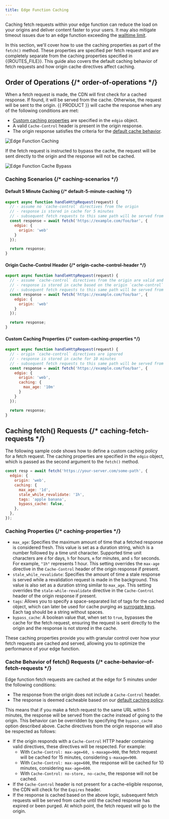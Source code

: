 ```yaml
---
title: Edge Function Caching
---
```


Caching fetch requests within your edge function can reduce the load on your origins and deliver content faster to your users. It may also mitigate timeout issues due to an edge function exceeding the [walltime limit](/applications/edge_functions#limitations).

In this section, we'll cover how to use the caching properties as part of the `fetch()` method. These properties are specified per fetch request and are completely separate from the caching properties specified in {{ROUTES_FILE}}. This guide also covers the default caching behavior of fetch requests and how origin cache directives affect caching.

## Order of Operations {/* order-of-operations */}

When a fetch request is made, the CDN will first check for a cached response. If found, it will be served from the cache. Otherwise, the request will be sent to the origin. {{ PRODUCT }} will cache the response when any of the following conditions are met:

- [Custom caching properties](#custom-caching-properties) are specified in the `edgio` object.
- A valid `Cache-Control` header is present in the origin response.
- The origin response satisfies the criteria for the [default cache behavior](#cache-behavior-of-fetch-requests).

![Edge Function Caching](/images/v7/edge-functions-fetch-request-caching.png)

If the fetch request is instructed to bypass the cache, the request will be sent directly to the origin and the response will not be cached.

![Edge Function Cache Bypass](/images/v7/edge-functions-fetch-request-bypass-caching.png)

### Caching Scenarios {/* caching-scenarios */}

#### Default 5 Minute Caching {/* default-5-minute-caching */}

```js filename="edge-functions/main.js"
export async function handleHttpRequest(request) {
  // - assume no `cache-control` directives from the origin
  // - response is stored in cache for 5 minutes
  // - subsequent fetch requests to this same path will be served from cache for 5 minutes
  const response = await fetch('https://example.com/foo/bar', {
    edgio: {
      origin: 'web'
    }
  });

  return response;
}
```

#### Origin Cache-Control Header {/* origin-cache-control-header */}

```js filename="edge-functions/main.js"
export async function handleHttpRequest(request) {
  // - assume `cache-control` directives from the origin are valid and respected
  // - response is stored in cache based on the origin `cache-control` directives
  // - subsequent fetch requests to this same path will be served from cache for the defined TTL
  const response = await fetch('https://example.com/foo/bar', {
    edgio: {
      origin: 'web'
    }
  });

  return response;
}
```

#### Custom Caching Properties {/* custom-caching-properties */}

```js filename="edge-functions/main.js"
export async function handleHttpRequest(request) {
  // - origin `cache-control` directives are ignored
  // - response is stored in cache for 10 minutes
  // - subsequent fetch requests to this same path will be served from cache for 10 minutes
  const response = await fetch('https://example.com/foo/bar', {
    edgio: {
      origin: 'web',
      caching: {
        max_age: '10m'
      }
    }
  });

  return response;
}
```

## Caching fetch() Requests {/* caching-fetch-requests */}

The following sample code shows how to define a custom caching policy for a fetch request. The caching properties are specified in the `edgio` object, which is passed as the second argument to the `fetch()` method.

```js
const resp = await fetch('https://your-server.com/some-path', {
  edgio: {
    origin: 'web',
    caching: {
      max_age: '1d',
      stale_while_revalidate: '1h',
      tags: 'apple banana',
      bypass_cache: false,
    },
  },
});
```

### Caching Properties {/* caching-properties */}

- `max_age`: Specifies the maximum amount of time that a fetched response is considered fresh. This value is set as a duration string, which is a number followed by a time unit character. Supported time unit characters are `d` for days, `h` for hours, `m` for minutes, and `s` for seconds. For example, `"1h"` represents 1 hour. This setting overrides the `max-age` directive in the `Cache-Control` header of the origin response if present.
- `stale_while_revalidate`: Specifies the amount of time a stale response is served while a revalidation request is made in the background. This value is also set as a duration string similar to `max_age`. This setting overrides the `stale-while-revalidate` directive in the `Cache-Control` header of the origin response if present.
- `tags`: Allows you to specify a space-separated list of tags for the cached object, which can later be used for cache purging as [surrogate keys](/applications/performance/caching/purging#surrogate-key). Each tag should be a string without spaces.
- `bypass_cache`: A boolean value that, when set to `true`, bypasses the cache for the fetch request, ensuring the request is sent directly to the origin and the response is not stored in the cache.

These caching properties provide you with granular control over how your fetch requests are cached and served, allowing you to optimize the performance of your edge function.

### Cache Behavior of fetch() Requests {/* cache-behavior-of-fetch-requests */}

Edge function fetch requests are cached at the edge for 5 minutes under the following conditions:

- The response from the origin does not include a `Cache-Control` header.
- The response is deemed cacheable based on our [default caching policy](/applications/performance/caching#default-caching-policy).

This means that if you make a fetch request to the same URL within 5 minutes, the response will be served from the cache instead of going to the origin. This behavior can be overridden by specifying the `bypass_cache` option described above. Cache directives from the origin response will also be respected as follows:

- If the origin responds with a `Cache-Control` HTTP header containing valid directives, these directives will be respected. For example:
  - With `Cache-Control: max-age=60, s-maxage=900`, the fetch request will be cached for 15 minutes, considering `s-maxage=900`.
  - With `Cache-Control: max-age=600`, the response will be cached for 10 minutes, considering `max-age=600`.
  - With `Cache-Control: no-store, no-cache`, the response will not be cached.
- If the `Cache-Control` header is not present for a cache-eligible response, the CDN will check for the `Expires` header.
- If the response is cached based on the above logic, subsequent fetch requests will be served from cache until the cached response has expired or been purged. At which point, the fetch request will go to the origin.
